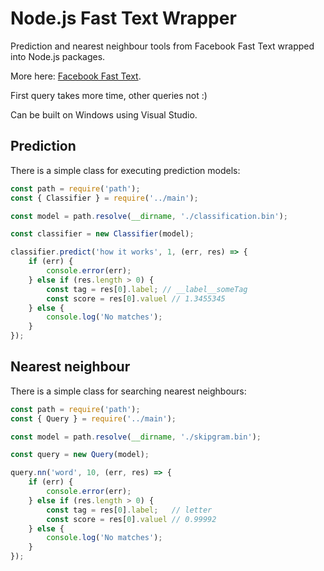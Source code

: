 # Node.js Fast Text Wrapper

Prediction and nearest neighbour tools from Facebook Fast Text wrapped into Node.js packages.

More here: [Facebook Fast Text](https://github.com/facebookresearch/fastText).

First query takes more time, other queries not :)

Can be built on Windows using Visual Studio.

## Prediction

There is a simple class for executing prediction models:

```javascript
const path = require('path');
const { Classifier } = require('../main');

const model = path.resolve(__dirname, './classification.bin');

const classifier = new Classifier(model);

classifier.predict('how it works', 1, (err, res) => {
    if (err) {
        console.error(err);
    } else if (res.length > 0) {
        const tag = res[0].label; // __label__someTag
        const score = res[0].valuel // 1.3455345
    } else {
        console.log('No matches');
    }
});
```


## Nearest neighbour

There is a simple class for searching nearest neighbours:

```javascript
const path = require('path');
const { Query } = require('../main');

const model = path.resolve(__dirname, './skipgram.bin');

const query = new Query(model);

query.nn('word', 10, (err, res) => {
    if (err) {
        console.error(err);
    } else if (res.length > 0) {
        const tag = res[0].label;   // letter
        const score = res[0].valuel // 0.99992
    } else {
        console.log('No matches');
    }
});
```